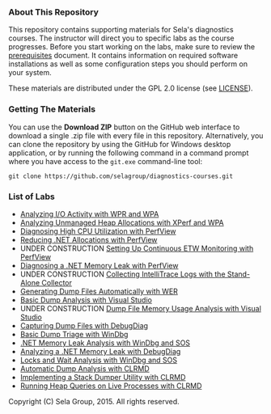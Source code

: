 ### About This Repository

This repository contains supporting materials for Sela's diagnostics courses. The instructor will direct you to specific labs as the course progresses. Before you start working on the labs, make sure to review the [prerequisites](prerequisites.md) document. It contains information on required software installations as well as some configuration steps you should perform on your system.

These materials are distributed under the GPL 2.0 license (see [LICENSE](LICENSE)).

### Getting The Materials

You can use the **Download ZIP** button on the GitHub web interface to download a single .zip file with every file in this repository. Alternatively, you can clone the repository by using the GitHub for Windows desktop application, or by running the following command in a command prompt where you have access to the `git.exe` command-line tool:

```
git clone https://github.com/selagroup/diagnostics-courses.git
```

### List of Labs

* [Analyzing I/O Activity with WPR and WPA](perf-wpr-fileaccesses/)
* [Analyzing Unmanaged Heap Allocations with XPerf and WPA](perf-xperf-heapalloc/)
* [Diagnosing High CPU Utilization with PerfView](perf-perfview-cpu/)
* [Reducing .NET Allocations with PerfView](perf-perfview/netallocs/)
* UNDER CONSTRUCTION [Setting Up Continuous ETW Monitoring with PerfView](perf-perfview-monitoring/)
* [Diagnosing a .NET Memory Leak with PerfView](perf-perfview-netleak/)
* UNDER CONSTRUCTION [Collecting IntelliTrace Logs with the Stand-Alone Collector](dbg-intellitrace-sc/)
* [Generating Dump Files Automatically with WER](dbg-dumps-wer/)
* [Basic Dump Analysis with Visual Studio](dbg-dumps-vs/)
* UNDER CONSTRUCTION [Dump File Memory Usage Analysis with Visual Studio](dbg-dumps-vsmemory/)
* [Capturing Dump Files with DebugDiag](dbg-dumps-debugdiag/)
* [Basic Dump Triage with WinDbg](dbg-dumps-windbg/)
* [.NET Memory Leak Analysis with WinDbg and SOS](dbg-sos-leak/)
* [Analyzing a .NET Memory Leak with DebugDiag](dbg-sos-debugdiagleak/)
* [Locks and Wait Analysis with WinDbg and SOS](dbg-sos-locks/)
* [Automatic Dump Analysis with CLRMD](dbg-clrmd-triage/)
* [Implementing a Stack Dumper Utility with CLRMD](dbg-clrmd-stackdumper/)
* [Running Heap Queries on Live Processes with CLRMD](dbg-clrmd-heapqueries/)

Copyright (C) Sela Group, 2015. All rights reserved.